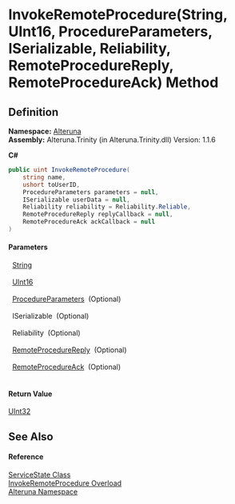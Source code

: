 # InvokeRemoteProcedure(String, UInt16, ProcedureParameters, ISerializable, Reliability, RemoteProcedureReply, RemoteProcedureAck) Method




## Definition
**Namespace:** <a href="N_Alteruna">Alteruna</a>  
**Assembly:** Alteruna.Trinity (in Alteruna.Trinity.dll) Version: 1.1.6

**C#**
``` C#
public uint InvokeRemoteProcedure(
	string name,
	ushort toUserID,
	ProcedureParameters parameters = null,
	ISerializable userData = null,
	Reliability reliability = Reliability.Reliable,
	RemoteProcedureReply replyCallback = null,
	RemoteProcedureAck ackCallback = null
)
```



#### Parameters
<dl><dt>  <a href="https://learn.microsoft.com/dotnet/api/system.string" target="_blank" rel="noopener noreferrer">String</a></dt><dd> </dd><dt>  <a href="https://learn.microsoft.com/dotnet/api/system.uint16" target="_blank" rel="noopener noreferrer">UInt16</a></dt><dd> </dd><dt>  <a href="T_Alteruna_ProcedureParameters">ProcedureParameters</a>  (Optional)</dt><dd> </dd><dt>  ISerializable  (Optional)</dt><dd> </dd><dt>  Reliability  (Optional)</dt><dd> </dd><dt>  <a href="T_Alteruna_RemoteProcedureReply">RemoteProcedureReply</a>  (Optional)</dt><dd> </dd><dt>  <a href="T_Alteruna_RemoteProcedureAck">RemoteProcedureAck</a>  (Optional)</dt><dd> </dd></dl>

#### Return Value
<a href="https://learn.microsoft.com/dotnet/api/system.uint32" target="_blank" rel="noopener noreferrer">UInt32</a>

## See Also


#### Reference
<a href="T_Alteruna_ServiceState">ServiceState Class</a>  
<a href="Overload_Alteruna_ServiceState_InvokeRemoteProcedure">InvokeRemoteProcedure Overload</a>  
<a href="N_Alteruna">Alteruna Namespace</a>  

